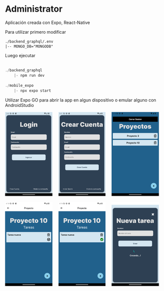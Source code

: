 # Administrator

Aplicación creada con Expo, React-Native

Para utilizar primero modificar

```
./backend_graphql/.env
|-- MONGO_DB="MONGODB"

```

Luego ejecutar

```jsx

./backend_graphql
    |- npm run dev

./mobile_expo
    |- npx expo start

```

Utilizar Expo GO para abrir la app en algun dispositivo o emular alguno con AndroidStudio

<div class='table'>
<img src="https://raw.githubusercontent.com/ufedev/Administrator/f00e40b73c827170f52ccb762b7e7d492a3e17eb/administrator%20photos/login.png" alt='Login'/>
<img src="https://raw.githubusercontent.com/ufedev/Administrator/f00e40b73c827170f52ccb762b7e7d492a3e17eb/administrator%20photos/cuenta.png" alt="Cuenta"/>
<img src="https://raw.githubusercontent.com/ufedev/Administrator/f00e40b73c827170f52ccb762b7e7d492a3e17eb/administrator%20photos/proyectos.png" alt="Proyectos"/>
<img src="https://raw.githubusercontent.com/ufedev/Administrator/f00e40b73c827170f52ccb762b7e7d492a3e17eb/administrator%20photos/proyectoT.png" alt="proyecto1"/>
<img src="https://raw.githubusercontent.com/ufedev/Administrator/f00e40b73c827170f52ccb762b7e7d492a3e17eb/administrator%20photos/tareaCompleta.png" alt="proyecto Tarea Completa"/>
<img src="https://raw.githubusercontent.com/ufedev/Administrator/f00e40b73c827170f52ccb762b7e7d492a3e17eb/administrator%20photos/tarean.png" alt="Nueva Tarea"/>
</div>

<style>
    .table{
        width:minmax(1024,80%);
        margin:0 auto;
        display:grid;
        grid-template-columns:repeat(3,1fr);
        gap:20px;
    }
    
</style>

